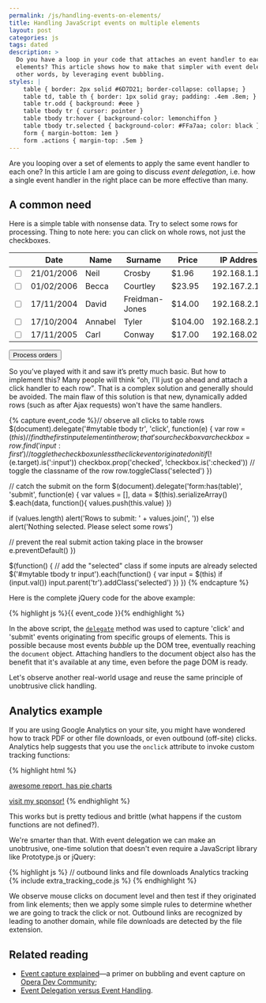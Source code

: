 ```yaml
---
permalink: /js/handling-events-on-elements/
title: Handling JavaScript events on multiple elements
layout: post
categories: js
tags: dated
description: >
  Do you have a loop in your code that attaches an event handler to each of the
  elements? This article shows how to make that simpler with event delegation — in
  other words, by leveraging event bubbling.
styles: |
    table { border: 2px solid #6D7D21; border-collapse: collapse; }
    table td, table th { border: 1px solid gray; padding: .4em .8em; }
    table tr.odd { background: #eee }
    table tbody tr { cursor: pointer }
    table tbody tr:hover { background-color: lemonchiffon }
    table tbody tr.selected { background-color: #FFa7aa; color: black }
    form { margin-bottom: 1em }
    form .actions { margin-top: .5em }
---
```


Are you looping over a set of elements to apply the same event handler to each one? In this article I am are going to discuss _event delegation_, i.e. how a single event handler in the right place can be more effective than many.

## A common need

Here is a simple table with nonsense data. Try to select some rows for processing. Thing to note here: you can click on whole rows, not just the checkboxes.

<div><form action=".">
  <table id="mytable" summary="nonsense data for JavaScript example">
    <thead>
      <tr><th></th><th>Date</th><th>Name</th><th>Surname</th><th>Price</th><th>IP Address</th></tr>
    </thead>
    <tbody>
      <tr><td><input name="order[]" type="checkbox" value="1" /></td><td>21/01/2006</td><td>Neil</td><td>Crosby</td><td class="numeric">$1.96</td><td>192.168.1.1</td></tr>
      <tr class="odd"><td><input name="order[]" type="checkbox" value="2" /></td><td>01/02/2006</td><td>Becca</td><td>Courtley</td><td class="numeric">$23.95</td><td>192.167.2.1</td></tr>
      <tr><td><input name="order[]" type="checkbox" value="3" /></td><td>17/11/2004</td><td>David</td><td>Freidman-Jones</td><td class="numeric">$14.00</td><td>192.168.2.1</td></tr>
      <tr class="odd"><td><input name="order[]" type="checkbox" value="4" /></td><td>17/10/2004</td><td>Annabel</td><td>Tyler</td><td class="numeric">$104.00</td><td>192.168.2.17</td></tr>
      <tr><td><input name="order[]" type="checkbox" value="5" /></td><td>17/11/2005</td><td>Carl</td><td>Conway</td><td class="numeric">$17.00</td><td>192.168.02.13</td></tr>
    </tbody>
  </table>
  
  <div class="actions">
    <input type="submit" value="Process orders" />
  </div>
</form></div>

So you’ve played with it and saw it’s pretty much basic. But how to implement this? Many people will think <q>oh, I'll just go ahead and attach a click handler to each row</q>. That is a complex solution and generally should be avoided. The main flaw of this solution is that new, dynamically added rows (such as after Ajax requests) won't have the same handlers.

{% capture event_code %}// observe all clicks to table rows
$(document).delegate('#mytable tbody tr', 'click', function(e) {
  var row = $(this)
  // find the first input element in the row; that's our checkbox
  var checkbox = row.find('input:first')
  // toggle the checkbox unless the click event originated on it
  if (!$(e.target).is(':input')) checkbox.prop('checked', !checkbox.is(':checked'))
  // toggle the classname of the row
  row.toggleClass('selected')
})

// catch the submit on the form
$(document).delegate('form:has(table)', 'submit', function(e) {
  var values = [], data = $(this).serializeArray()
  $.each(data, function(){ values.push(this.value) })

  if (values.length) alert('Rows to submit: ' + values.join(', '))
  else alert('Nothing selected. Please select some rows')

  // prevent the real submit action taking place in the browser
  e.preventDefault()
})

$(function() {
  // add the "selected" class if some inputs are already selected
  $('#mytable tbody tr input').each(function() {
    var input = $(this)
    if (input.val()) input.parent('tr').addClass('selected')
  })
})
{% endcapture %}

Here is the complete jQuery code for the above example:

{% highlight js %}{{ event_code }}{% endhighlight %}

In the above script, the [`delegate`][2] method was used to capture 'click' and 'submit' events originating from specific groups of elements. This is possible because most events _bubble_ up the DOM tree, eventually reaching the `document` object. Attaching handlers to the document object also has the benefit that it's available at any time, even before the page DOM is ready.

Let's observe another real-world usage and reuse the same principle of unobtrusive click handling.

## Analytics example

If you are using Google Analytics on your site, you might have wondered how to track PDF or other file downloads, or even outbound (off-site) clicks. Analytics help suggests that you use the `onclick` attribute to invoke custom tracking functions:

{% highlight html %}
<!-- file downloads: -->
<a href="report.pdf" onclick="trackFile(...); return false">awesome report, has pie charts</a>
<!-- outgoing clicks: -->
<a href="http://another-site.com" onclick="trackOutboundLink(...); return false">visit my sponsor!</a>
{% endhighlight %}

This works but is pretty tedious and brittle (what happens if the custom functions are not defined?).

We're smarter than that. With event delegation we can make an unobtrusive, one-time solution that doesn't even require a JavaScript library like Prototype.js or jQuery:

{% highlight js %}
// outbound links and file downloads Analytics tracking
{% include extra_tracking_code.js %}
{% endhighlight %}

We observe mouse clicks on document level and then test if they originated from link elements; then we apply some simple rules to determine whether we are going to track the click or not. Outbound links are recognized by leading to another domain, while file downloads are detected by the file extension.


## Related reading

* [Event capture explained][4]—a primer on bubbling and event capture on [Opera Dev Community][5];
* [Event Delegation versus Event Handling][7].


<script type="text/javascript" src="http://ajax.googleapis.com/ajax/libs/jquery/1.6.1/jquery.min.js"></script>
<script type="text/javascript">
{{ event_code }}
</script>


[2]: http://api.jquery.com/delegate/
[4]: http://dev.opera.com/articles/view/event-capture-explained/
[5]: http://dev.opera.com/
[7]: http://icant.co.uk/sandbox/eventdelegation/
